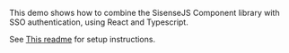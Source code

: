 This demo shows how to combine the SisenseJS Component library with SSO authentication, using React and Typescript.

See [This readme](../readme.md) for setup instructions.
